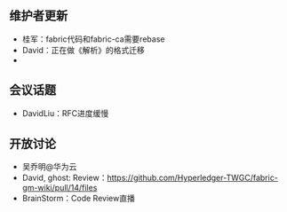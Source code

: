 ## 维护者更新
- 桂军：fabric代码和fabric-ca需要rebase
- David：正在做《解析》的格式迁移
- 
## 会议话题
- DavidLiu：RFC进度缓慢

## 开放讨论
- 吴乔明@华为云
- David, ghost: Review：https://github.com/Hyperledger-TWGC/fabric-gm-wiki/pull/14/files
- BrainStorm：Code Review直播